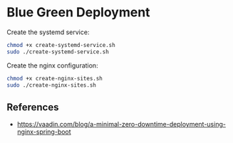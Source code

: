 # Blue Green Deployment

Create the systemd service:

```bash
chmod +x create-systemd-service.sh
sudo ./create-systemd-service.sh
```

Create the nginx configuration:

```bash
chmod +x create-nginx-sites.sh
sudo ./create-nginx-sites.sh
```

## References

- <https://vaadin.com/blog/a-minimal-zero-downtime-deployment-using-nginx-spring-boot>
